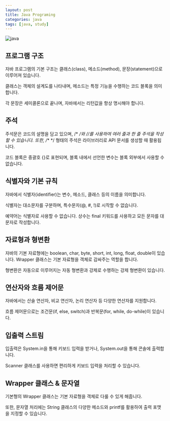 ```yaml
---
layout: post
title: Java Programing
categories: java
tags: [java, study]
---
```

![java](https://blog.kakaocdn.net/dn/nyM6G/btrHpw4DIbP/Xs2IbCkVZbNJk0WY2jptAk/img.jpg)

## 프로그램 구조

자바 프로그램의 기본 구조는 클래스(class), 메소드(method), 문장(statement)으로 이루어져 있습니다. 

클래스는 객체의 설계도를 나타내며, 메소드는 특정 기능을 수행하는 코드 블록을 의미합니다. 

각 문장은 세미콜론으로 끝나며, 자바에서는 리턴값을 항상 명시해야 합니다.

## 주석

주석문은 코드의 설명을 담고 있으며, /* */와 //를 사용하여 여러 줄과 한 줄 주석을 작성할 수 있습니다. 또한, /** */ 형태의 주석은 라이브러리로 API 문서를 생성할 때 활용됩니다.

코드 블록은 중괄호 {}로 표현되며, 블록 내에서 선언한 변수는 블록 외부에서 사용할 수 없습니다.

## 식별자와 기본 규칙
자바에서 식별자(identifier)는 변수, 메소드, 클래스 등의 이름을 의미합니다. 

식별자는 대소문자를 구분하며, 특수문자(@, #, !)로 시작할 수 없습니다. 

예약어는 식별자로 사용할 수 없습니다. 상수는 final 키워드를 사용하고 모든 문자를 대문자로 작성합니다.

## 자료형과 형변환
자바의 기본 자료형에는 boolean, char, byte, short, int, long, float, double이 있습니다. Wrapper 클래스는 기본 자료형을 객체로 감싸주는 역할을 합니다. 

형변환은 자동으로 이루어지는 자동 형변환과 강제로 수행하는 강제 형변환이 있습니다.

## 연산자와 흐름 제어문
자바에서는 산술 연산자, 비교 연산자, 논리 연산자 등 다양한 연산자를 지원합니다. 

흐름 제어문으로는 조건문(if, else, switch)과 반복문(for, while, do-while)이 있습니다.

## 입출력 스트림
입출력은 System.in을 통해 키보드 입력을 받거나, System.out을 통해 콘솔에 출력합니다. 

Scanner 클래스를 사용하면 편리하게 키보드 입력을 처리할 수 있습니다.

## Wrapper 클래스 & 문자열

기본형의 Wrapper 클래스는 기본 자료형을 객체로 다룰 수 있게 해줍니다. 

또한, 문자열 처리에는 String 클래스의 다양한 메소드와 printf를 활용하여 출력 포맷을 지정할 수 있습니다.
